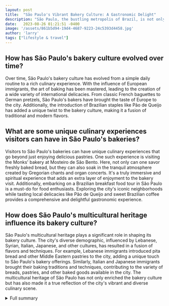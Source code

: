 ```yaml
---
layout: post
title:  "São Paulo's Vibrant Bakery Culture: A Gastronomic Delight"
description: "São Paulo, the bustling metropolis of Brazil, is not only known for its vibrant culture and diverse population but also for its rich culinary scene. Local bakeries in São Paulo hold a special place in the hearts of its residents, offering comfort, familiarity, and a wide variety of bakery types to cater to discerning taste buds."
date:   2023-08-26 01:21:51 -0400
image: '/assets/861b5d94-19d4-4687-9223-24c5393d4458.jpg'
author: 'larry'
tags: ["lifestyle & travel"]
---
```


## How has São Paulo's bakery culture evolved over time?
Over time, São Paulo's bakery culture has evolved from a simple daily routine to a rich culinary experience. With the influence of European immigrants, the art of baking has been mastered, leading to the creation of a wide variety of international delicacies. From classic French baguettes to German pretzels, São Paulo's bakers have brought the taste of Europe to the city. Additionally, the introduction of Brazilian staples like Pão de Queijo has added a unique twist to the bakery culture, making it a fusion of traditional and modern flavors.

## What are some unique culinary experiences visitors can have in São Paulo's bakeries?
Visitors to São Paulo's bakeries can have unique culinary experiences that go beyond just enjoying delicious pastries. One such experience is visiting the Monks' bakery at Mosteiro de São Bento. Here, not only can one savor freshly baked bread, but they can also soak in the tranquil atmosphere created by Gregorian chants and organ concerts. It's a truly immersive and spiritual experience that adds an extra layer of enjoyment to the bakery visit. Additionally, embarking on a Brazilian breakfast food tour in São Paulo is a must-do for food enthusiasts. Exploring the city's iconic neighborhoods while tasting local delicacies like Pão de Queijo and sweet Brazilian coffee provides a comprehensive and delightful gastronomic experience.

## How does São Paulo's multicultural heritage influence its bakery culture?
São Paulo's multicultural heritage plays a significant role in shaping its bakery culture. The city's diverse demographic, influenced by Lebanese, Syrian, Italian, Japanese, and other cultures, has resulted in a fusion of flavors and techniques. For example, Lebanese immigrants introduced pita bread and other Middle Eastern pastries to the city, adding a unique touch to São Paulo's bakery offerings. Similarly, Italian and Japanese immigrants brought their baking traditions and techniques, contributing to the variety of breads, pastries, and other baked goods available in the city. The multicultural heritage of São Paulo has not only enriched the bakery culture but has also made it a true reflection of the city's vibrant and diverse culinary scene.


<details>
        <summary>Full summary</summary>
<p>The role of morning bread in the daily lives of São Paulo's residents cannot be underestimated. Every morning, people gather at bakery counters, eagerly waiting for their favorite bread, pastries, and snacks. It is a social ritual that brings people together and sets the tone for the day.</p>
<p>The evolution of Brazilian bakeries since the arrival of European immigrants has been remarkable. São Paulo's bakers have mastered the art of baking international delicacies, influenced by European baking traditions. From traditional French baguettes to German pretzels, the craftsmanship and attention to detail are evident.</p>
<p>São Paulo's bakery culture goes beyond traditional bread and pastries. Visitors can experience unique culinary delights, such as the Monks' bakery at Mosteiro de São Bento, where freshly baked bread is savored amidst Gregorian chant and organ concerts.</p>
<p>One cannot talk about São Paulo's bakery culture without mentioning the famous Brazilian cheese bread, Pão de Queijo. This beloved staple in Brazilian cuisine is soft, gooey, and bursting with flavor. Tapioca flour and parmesan/mozzarella cheese create the perfect texture and taste.</p>
<p>Embark on the ultimate Brazilian breakfast food tour in São Paulo, starting in the Moema neighborhood. Taste sweet Brazilian coffee and try Pão de Queijo as you explore the city's iconic neighborhoods and experience the rich flavors of Brazilian cuisine.</p>
<p>São Paulo's food scene is constantly evolving, with chefs incorporating Michelin-starred techniques and a focus on Brazilian ingredients. The multicultural heritage of the city is reflected in the thriving Lebanese, Syrian, Italian, and Japanese cuisines.</p>
<p>In conclusion, São Paulo's vibrant bakery culture is a testament to its rich culinary heritage. From traditional favorites to unique culinary experiences, the city offers a gastronomic delight for both locals and visitors. So, next time you're in São Paulo, don't miss the opportunity to step into one of its many bakeries and experience the magic firsthand.</p>
</details>